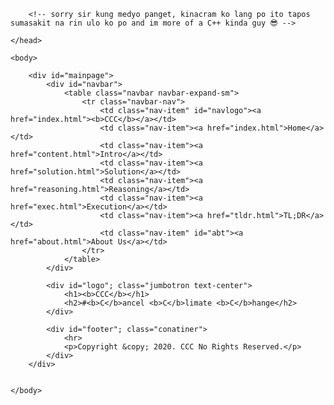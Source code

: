 <!DOCTYPE html>
<html lang="en">
	<head>
		<title>Cancel Climate Change Project</title>
		<meta charset="UTF-8">
		<meta name="author" content="Matthew James V. Mesia">
		<meta name="keywords" content="HTML, Project Early Draft">
		<meta name="revised" content="10-28-2020">
        <link href="https://fonts.googleapis.com/css2?family=Open+Sans+Condensed:wght@700&display=swap" rel="stylesheet">
        <link rel= "stylesheet" href="stylebru.css">
        <link href="https://cdn.jsdelivr.net/npm/bootstrap@5.0.0-beta1/dist/css/bootstrap.min.css" rel="stylesheet" integrity="sha384-giJF6kkoqNQ00vy+HMDP7azOuL0xtbfIcaT9wjKHr8RbDVddVHyTfAAsrekwKmP1" crossorigin="anonymous">
        <script src="https://cdn.jsdelivr.net/npm/bootstrap@5.0.0-beta1/dist/js/bootstrap.bundle.min.js" integrity="sha384-ygbV9kiqUc6oa4msXn9868pTtWMgiQaeYH7/t7LECLbyPA2x65Kgf80OJFdroafW" crossorigin="anonymous"></script>
        
        <!-- sorry sir kung medyo panget, kinacram ko lang po ito tapos sumasakit na rin ulo ko po and im more of a C++ kinda guy 😎 -->
        
	</head>
    
    <body>
        
        <div id="mainpage">
            <div id="navbar">
                <table class="navbar navbar-expand-sm">
                    <tr class="navbar-nav">
                        <td class="nav-item" id="navlogo"><a href="index.html"><b>CCC</b></a></td>
                        <td class="nav-item"><a href="index.html">Home</a></td>
                        <td class="nav-item"><a href="content.html">Intro</a></td>
                        <td class="nav-item"><a href="solution.html">Solution</a></td>
                        <td class="nav-item"><a href="reasoning.html">Reasoning</a></td>
                        <td class="nav-item"><a href="exec.html">Execution</a></td>
                        <td class="nav-item"><a href="tldr.html">TL;DR</a></td>
                        <td class="nav-item" id="abt"><a href="about.html">About Us</a></td>
                    </tr>
                </table>
            </div>
            
            <div id="logo"; class="jumbotron text-center">
                <h1><b>CCC</b></h1>
                <h2>#<b>C</b>ancel <b>C</b>limate <b>C</b>hange</h2>
            </div>
            
            <div id="footer"; class="conatiner">
                <hr>
                <p>Copyright &copy; 2020. CCC No Rights Reserved.</p>
            </div>
        </div>
        
        
    </body>
    
</html>
